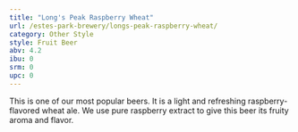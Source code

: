 ```yaml
---
title: "Long's Peak Raspberry Wheat"
url: /estes-park-brewery/longs-peak-raspberry-wheat/
category: Other Style
style: Fruit Beer
abv: 4.2
ibu: 0
srm: 0
upc: 0
---
```

This is one of our most popular beers. It is a light and refreshing raspberry-flavored wheat ale.  We use pure raspberry extract to give this beer its fruity aroma and flavor.
